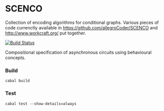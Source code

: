 # SCENCO

Collection of encoding algorithms for conditional graphs. Various pieces of code currenctly available in https://github.com/allegroCoder/SCENCO and http://www.workcraft.org/ put together.

[![Build Status](https://travis-ci.org/allegroCoder/scenco-1.svg?branch=master)](https://travis-ci.org/allegroCoder/scenco-1)

Compositional specification of asynchronous circuits using behavioural
concepts.

### Build

	cabal build

### Test

	cabal test --show-details=always
